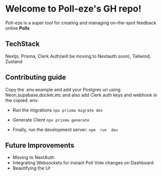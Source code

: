 # Welcome to Poll-eze's GH repo!

Poll-eze is a super tool for creating and managing on-the-spot feedback online **Polls**

## TechStack

Nextjs, Prisma, Clerk Auth(will be moving to Nextauth soon), Tailwind, Zustand

## Contributing guide

Copy the .env.example and add your Postgres uri using Neon,supabase,docker,etc and also add Clerk auth keys and webhook in the copied .env.

- Run the migrations
  `npx prisma migrate dev`

- Generate Client
  `npx prisma generate`
- Finally, run the development server:
  `npm  run  dev`

## Future Improvements

- Moving to NextAuth
- Integrating Websockets for instant Poll Vote changes on Dashboard
- Beautifying the UI
